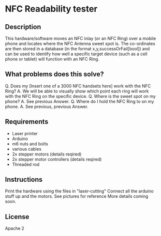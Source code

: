 # NFC Readability tester

## Description
This hardware/software moves an NFC inlay (or an NFC Ring) over a mobile phone and locates where the NFC Antenna sweet spot is.  The co-ordinates are then stored in a database (in the format x,y,successOrFail[bool]) and can be used to identify how well a specific target device (such as a cell phone or tablet) will function with an NFC Ring.

## What problems does this solve?
Q. Does my [Insert one of a 3000 NFC handsets here] work with the NFC Ring?
A. We will be able to visually show which point each ring will work with the NFC Ring on the specific device.
Q. Where is the sweet spot on my phone?
A. See previous Answer.
Q. Where do I hold the NFC Ring to on my phone.
A. See previous, previous Answer.

## Requirements
* Laser printer
* Arduino
* m6 nuts and bolts
* various cables
* 2x stepper motors (details reqired)
* 2x stepper motor controllers (details reqired)
* Threaded rod

## Instructions
Print the hardware using the files in "laser-cutting"
Connect all the arduino stuff up and the motors.
See pictures for reference
More details coming soon.

## License
Apache 2

